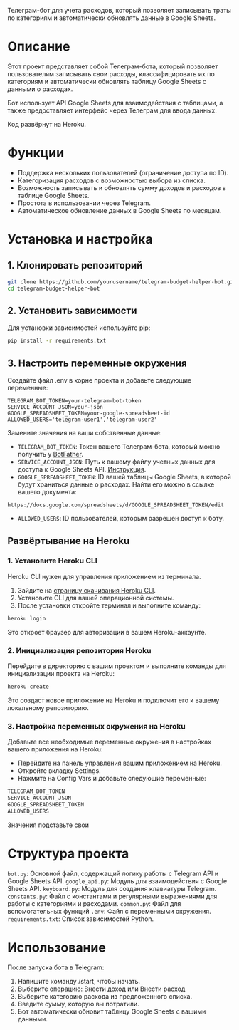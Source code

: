 Телеграм-бот для учета расходов, который позволяет записывать траты по категориям и автоматически обновлять данные в Google Sheets.

# Описание
Этот проект представляет собой Телеграм-бота, который позволяет пользователям записывать свои расходы, классифицировать их по категориям и автоматически обновлять таблицу Google Sheets с данными о расходах.

Бот использует API Google Sheets для взаимодействия с таблицами, а также предоставляет интерфейс через Телеграм для ввода данных.

Код развёрнут на Heroku.

# Функции

- Поддержка нескольких пользователей (ограничение доступа по ID).
- Категоризация расходов с возможностью выбора из списка.
- Возможность записывать и обновлять сумму доходов и расходов в таблице Google Sheets.
- Простота в использовании через Telegram.
- Автоматическое обновление данных в Google Sheets по месяцам.
# Установка и настройка

## 1. Клонировать репозиторий
```bash
git clone https://github.com/yourusername/telegram-budget-helper-bot.git
cd telegram-budget-helper-bot
```
## 2. Установить зависимости
Для установки зависимостей используйте pip:
```bash
pip install -r requirements.txt
```
## 3. Настроить переменные окружения
Создайте файл .env в корне проекта и добавьте следующие переменные:
```env
TELEGRAM_BOT_TOKEN=your-telegram-bot-token
SERVICE_ACCOUNT_JSON=your-json
GOOGLE_SPREADSHEET_TOKEN=your-google-spreadsheet-id
ALLOWED_USERS='telegram-user1','telegram-user2'
```

Замените значения на ваши собственные данные:
- `TELEGRAM_BOT_TOKEN`: Токен вашего Телеграм-бота, который можно получить у [BotFather](@BotFather).
- `SERVICE_ACCOUNT_JSON`: Путь к вашему файлу учетных данных для доступа к Google Sheets API. [Инструкция](https://codd-wd.ru/instrukciya-po-polucheniyu-klyucha-servisnogo-akkaunta-google-dlya-raboty-s-sheets-api/).
- `GOOGLE_SPREADSHEET_TOKEN`: ID вашей таблицы Google Sheets, в которой будут храниться данные о расходах. Найти его можно в ссылке вашего документа:
```
https://docs.google.com/spreadsheets/d/GOOGLE_SPREADSHEET_TOKEN/edit
```
- `ALLOWED_USERS`: ID пользователей, которым разрешен доступ к боту.
## Развёртывание на Heroku
### 1. Установите Heroku CLI
Heroku CLI нужен для управления приложением из терминала.
1. Зайдите на [страницу скачивания Heroku CLI](https://devcenter.heroku.com/articles/heroku-cli).
2. Установите CLI для вашей операционной системы.
3. После установки откройте терминал и выполните команду:
```bash
heroku login
```   
Это откроет браузер для авторизации в вашем Heroku-аккаунте.
### 2. Инициализация репозитория Heroku
Перейдите в директорию с вашим проектом и выполните команды для инициализации проекта на Heroku:
```bash
heroku create
```
Это создаст новое приложение на Heroku и подключит его к вашему локальному репозиторию.
### 3. Настройка переменных окружения на Heroku
Добавьте все необходимые переменные окружения в настройках вашего приложения на Heroku:
- Перейдите на панель управления вашим приложением на Heroku.
- Откройте вкладку Settings.
- Нажмите на Config Vars и добавьте следующие переменные:
```bash
TELEGRAM_BOT_TOKEN
SERVICE_ACCOUNT_JSON
GOOGLE_SPREADSHEET_TOKEN
ALLOWED_USERS
```
Значения подставьте свои

# Структура проекта
`bot.py`: Основной файл, содержащий логику работы с Telegram API и Google Sheets API.
`google_api.py`: Модуль для взаимодействия с Google Sheets API.
`keyboard.py`: Модуль для создания клавиатуры Telegram.
`constants.py`: Файл с константами и регулярными выражениями для работы с категориями и расходами.
`common.py`: Файл для вспомогательных функций
`.env`: Файл с переменными окружения.
`requirements.txt`: Список зависимостей Python.
# Использование

После запуска бота в Telegram:
1. Напишите команду /start, чтобы начать.
2. Выберите операцию: Внести доход или Внести расход
3. Выберите категорию расхода из предложенного списка.
4. Введите сумму, которую вы потратили.
5. Бот автоматически обновит таблицу Google Sheets с вашими данными.